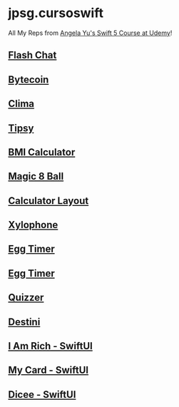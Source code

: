 # jpsg.cursoswift
All My Reps from [Angela Yu's Swift 5 Course at Udemy](https://www.udemy.com/course/ios-13-app-development-bootcamp/)!



## [Flash Chat](https://github.com/jpedrosg/jpsg.cursoswift.flash_chat)

## [Bytecoin](https://github.com/jpedrosg/jpsg.cursoswift.bytecoin)

## [Clima](https://github.com/jpedrosg/jpsg.cursoswift.clima)

## [Tipsy](https://github.com/jpedrosg/jpsg.cursoswift.tipsy)

## [BMI Calculator](https://github.com/jpedrosg/jpsg.cursoswift.calculadora_imc)

## [Magic 8 Ball](https://github.com/jpedrosg/jpsg.cursoswift.magic_8ball)

## [Calculator Layout](https://github.com/jpedrosg/jpsg.cursoswift.calculator_layout)

## [Xylophone](https://github.com/jpedrosg/jpsg.cursoswift.xylophone)

## [Egg Timer](https://github.com/jpedrosg/jpsg.cursoswift.egg_timer)

## [Egg Timer](https://github.com/jpedrosg/jpsg.cursoswift.egg_timer)

## [Quizzer](https://github.com/jpedrosg/jpsg.cursoswift.quizzler)

## [Destini](https://github.com/jpedrosg/jpsg.cursoswift.destini)

## [I Am Rich - SwiftUI](https://github.com/jpedrosg/jpsg.cursoswift.i_am_rich)

## [My Card - SwiftUI](https://github.com/jpedrosg/jpsg.cursoswift.mycard)

## [Dicee - SwiftUI](https://github.com/jpedrosg/jpsg.cursoswift.dicee_swiftui)


